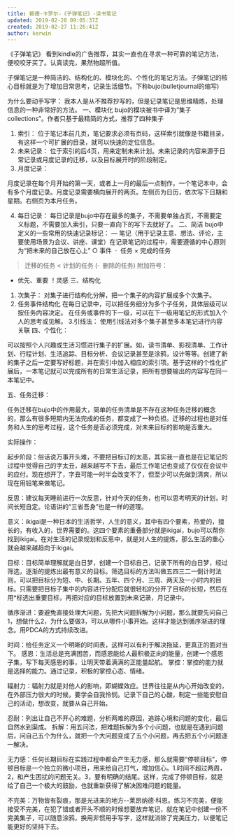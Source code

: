 ```yaml
---
title: 赖德·卡罗尔-《子弹笔记》-读书笔记
updated: 2019-02-28 09:05:37Z
created: 2019-02-27 11:26:41Z
author: kerwin
---
```


《子弹笔记》
看到kindle的广告推荐，其实一直也在寻求一种可靠的笔记方法，便咬咬牙买了。认真读完，果然物超所值。

子弹笔记是一种简洁的、结构化的、模块化的、个性化的笔记方法。子弹笔记的核心目标就是为了增加日常思考，记录生活细节。下称bujo(bulletjournal的缩写)

为什么要动手写字：
我本人是从不推荐抄写的，但是记录笔记是思维精炼，处理信息的一种非常好的方法。
一、模块化
bujo的模块被书中译为“集子collections”。作者只基于最精简的方式，推荐了四种集子
1. 索引：
位于笔记本前几页，笔记要求必须有页码，这样索引就像是书籍目录，有这样一个可扩展的目录，就可以快速的定位信息。
2. 未来记录：
位于索引的后4页，用来定制未来计划。未来记录的内容来源于日常记录或月度记录的迁移，以及目标展开时的阶段制定。
3. 月度记录：

月度记录在每个月开始的第一天，或者上一月的最后一点制作，一个笔记本中，会有多个月度记录。月度记录需要横向展开的两页。左侧页为日历，依次写下日期和星期。右侧页为本月任务。

4. 每日记录：
每日记录是bujo中存在最多的集子，不需要单独占页，不需要定义标题，不需要加入索引，只要一直向下的写下去就好了。
二、简洁
bujo中定义的一些常用的快速记录标记：
— 笔记（用于记录主意、想法、评论，主要使用场景为会议、讲座、课堂）在记录笔记的过程中，需要遵循的中心原则为“把未来的自己放在心上”
○ 事件
 ·  任务
× 完成的任务
> 迁移的任务
< 计划的任务
(·  删除的任务)
附加符号：
* 优先、重要
！灵感
三、结构化
1. 次集子：
对集子进行结构化分解，把一个集子的内容扩展成多个次集子。
2. 任务事件结构化
在每日记录中，可以把任务细分为多个子任务，具体层级可以按任务内容决定。
在任务或事件的下一级，可以在下一级用笔记的形式加入个人的思考或见解。
3.引线法：
使用引线法对多个集子甚至多本笔记进行内容关联
四、个性化：

可以按照个人兴趣或生活习惯进行集子的扩展。如，读书清单、影视清单、工作计划、行程计划、生活追踪、目标分析、会议记录甚至是涂鸦，设计等等。创建了新的集子之后一定要写好标题，并在索引中加入相应的索引项。基于这样的个性化扩展后，一本笔记就可以完成所有的日常生活记录，把所有想要输出的内容写在同一本笔记中。

五、任务迁移：

任务迁移在bujo中的作用最大，简单的任务清单是不存在这种任务迁移的概念的，那么有很多短期内无法完成的任务，都变成了一种负担。迁移的过程也是对任务和人生的思考过程，这个任务是否必须完成，对未来目标的影响是否重大。

实际操作：

起步阶段：俗话说万事开头难，不要把目标订的太高，其实我一直也是在记笔记的过程中觉得自己的字太丑，越来越写不下去，最后工作笔记也变成了仅仅在会议中的应付。现在想开了，字丑可能一时半会改变不了，但至少可以先做到清爽，所以现在用铅笔来做笔记。

反思：建议每天睡前进行一次反思，针对今天的任务，也可以思考明天的计划，时间长短自定。论语讲的“三省吾身”也是一样的道理。

意义：ikigai是一种日本的生活哲学，人生的意义，其中有四个要素，热爱的，擅长的，有收入的，世界需要的。这四个要素的重叠部分就是ikigai，bujo可以帮你找到ikigai。在对生活的记录规划和反思中，就是对人生的提炼，那么生活的重心就会越来越趋向于ikigai。

目标：目标简单理解就是白日梦，创建一个目标自己，记录下所有的白日梦，经过筛选，逐渐的提炼出最有意义的目标。筛选目标的方法叫做五四三二一倒计时法则，可以把目标分为短、中、长期。五年、四个月、三周、两天及一小时内的目标。只需要把目标子集中的内容进行分配后就很轻松的分开了目标的长短，然后在用*标选出重要目标，再把对应的目标放置到未来记录，月记录中。

循序渐进：要避免直接处理大问题，先把大问题拆解为小问题，那么就要先问自己1，想做什么2，为什么要做3，可以从哪件小事开始。这样才能达到循序渐进的理念。用PDCA的方式持续改进。

时间：给任务定义一个明晰的时间表，这样可以有利于解决拖延，更真正的面对当下。
感恩：生活总是充满困苦，而感恩能给人最积极正向的能量，创建一个感恩子集，写下每天感恩的事，让明天带着满满的正能量起航。
掌控：掌控的能力就是选择的能力。通过记录，积极的掌控心态、情绪。

辐射力：辐射力就是对他人的影响，即蝴蝶效应。世界往往是从内心开始改变的，在外部压力很大的时候，要学会自我怜悯。记录下自己的心酸，制定一些能安慰自己的活动，想改变，就要从自己开始。

忍耐：列出让自己不开心的难题，分析两难的原因，追踪心境和问题的变化，最后自然水到渠成。
拆解：用五问法，把难题拆解为多个小问题，也就是在遇到问题后，问自己五个为什么，就把一个大问题变成了五个小问题，再去把五个小问题逐一解决。

无力感：任何长期目标在实践过程中都会产生无力感，那么就需要“停顿目标”，停顿目标是一个独立的微小项目，用来给自己打气，增加信心。1.时间不超过两周，2，和产生困扰的问题无关。3，要有明确的结尾。这样，完成了停顿目标，就是给了自己一个极大的鼓励，也就重新获得了解决困难问题的能量。

不完美：万物皆有裂痕，那是光进来的地方--莱昂纳德·科恩。练习不完美，便能接受不完美，在犯了错或者开头不顺的时候想要放弃笔记，就在笔记中创建一份不完美集子，可以随意涂鸦，换用非惯用手写字，这样就消除了完美压力，以便笔记能更好的坚持下去。